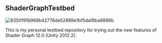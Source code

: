 ShaderGraphTestbed
------------------

![8350f916968b42778de52889e1bf5daf8ba8886b](https://user-images.githubusercontent.com/343936/149328515-988a4d5a-2a10-42dc-998c-a3c47dc8404b.gif)

This is my personal testbed repository for trying out the new features of
Shader Graph 12.0 (Unity 2012.2).
